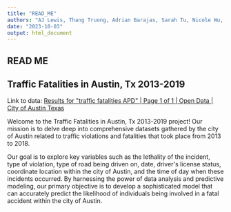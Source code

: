 ```yaml
---
title: "READ_ME"
authors: "AJ Lewis, Thang Truong, Adrian Barajas, Sarah Tu, Nicole Wu, Annmarie Chang, Sayuri Jayawardena"
date: "2023-10-03"
output: html_document
---
```



## READ ME
## Traffic Fatalities in Austin, Tx 2013-2019
Link to data: [Results for "traffic fatalities APD" | Page 1 of 1 | Open Data | City of Austin Texas](https://data.austintexas.gov/browse?q=traffic%20fatalities%20APD&sortBy=relevance)

Welcome to the Traffic Fatalities in Austin, Tx 2013-2019 project! Our mission is to delve deep into comprehensive datasets gathered by the city of Austin related to traffic violations and fatalities that took place from 2013 to 2018. 

Our goal is to explore key variables such as the lethality of the incident, type of violation, type of road being driven on, date, driver's license status, coordinate location within the city of Austin, and the time of day when these incidents occurred. By harnessing the power of data analysis and predictive modeling, our primary objective is to develop a sophisticated model that can accurately predict the likelihood of individuals being involved in a fatal accident within the city of Austin.

